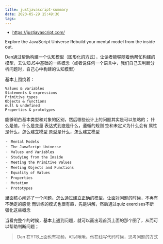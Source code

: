 ```yaml
---
title: justjavascript-summary
date: 2023-05-29 15:49:36
tags:
---
```

- https://justjavascript.com/

Explore the JavaScript Universe
Rebuild your mental model from the inside out.

Dan通过帮助构建一个认知模型（图形化的方式），让读者能够随着他帮忙构建的模型，去认知JS中基础的一些概念（或者说任何一个语言中，我们自己去判断分析问题时，自己心中构建的认知模型）

基本上围绕着：
```
Values & variables
Statements & expressions
Primitive types
Objects & functions
null & undefined
Properties & prototypes
```
能够明白基本类型和对象的区别，然后哪些设计上的问题其实是可以忽略的；
什么是值，什么是变量
表达式到底是什么，遵循的规则
空和未定义为什么会有
属性是什么，怎么建立模型
原型是什么，怎么建立模型
```
・ Mental Models
・ The JavaScript Universe
・ Values and Variables
・ Studying from the Inside
・ Meeting the Primitive Values
・ Meeting Objects and Functions
・ Equality of Values
・ Properties
・ Mutation
・ Prototypes
```
里面核心阐述了一个问题，怎么通过建立正确的模型，让面对问题的时候，不再有不确定的感觉
而训练的模式也很有趣，先是讲解，然后通过quiz exercises不断强化这些概念

当看完整个的时候，基本上遇到问题，就可以画出现首页上面的那个图了，从而可以帮助判断问题；

> Dan 在YTB上面也有视频，可以瞅瞅，他在线写代码时候，思考问题的方式